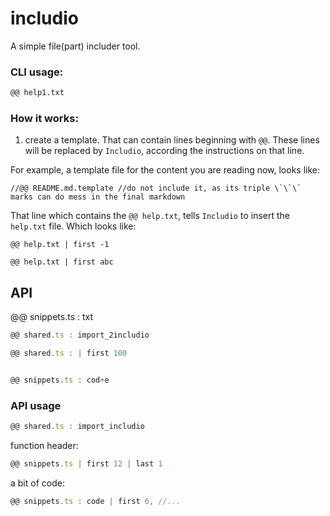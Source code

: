 # includio

A simple file(part) includer tool.

### CLI usage:

```sh
@@ help1.txt
```

### How it works:

1. create a template. That can contain lines beginning with `@@`. These lines will be replaced by `Includio`, according the instructions on that line.

For example, a template file for the content you are reading now, looks like:

```
//@@ README.md.template //do not include it, as its triple \`\`\` marks can do mess in the final markdown
```

That line which contains the `@@ help.txt`, tells `Includio` to insert the `help.txt` file. Which looks like:

```
@@ help.txt | first -1

@@ help.txt | first abc
```

## API

@@ snippets.ts : txt

```ts
@@ shared.ts : import_2includio

@@ shared.ts : | first 100


@@ snippets.ts : cod+e


```

### API usage

```ts
@@ shared.ts : import_includio
```

function header:

```ts
@@ snippets.ts | first 12 | last 1
```

a bit of code:

```ts
@@ snippets.ts : code | first 6, //...
```
